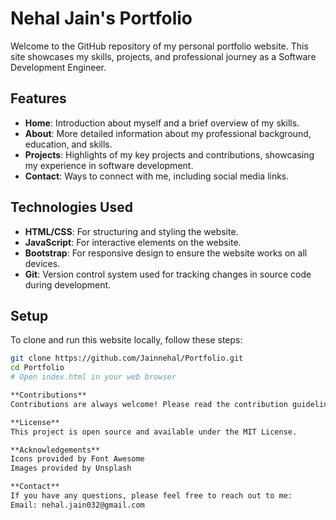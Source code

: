 # Nehal Jain's Portfolio

Welcome to the GitHub repository of my personal portfolio website. This site showcases my skills, projects, and professional journey as a Software Development Engineer.

## Features

- **Home**: Introduction about myself and a brief overview of my skills.
- **About**: More detailed information about my professional background, education, and skills.
- **Projects**: Highlights of my key projects and contributions, showcasing my experience in software development.
- **Contact**: Ways to connect with me, including social media links.

## Technologies Used

- **HTML/CSS**: For structuring and styling the website.
- **JavaScript**: For interactive elements on the website.
- **Bootstrap**: For responsive design to ensure the website works on all devices.
- **Git**: Version control system used for tracking changes in source code during development.

## Setup

To clone and run this website locally, follow these steps:

```bash
git clone https://github.com/Jainnehal/Portfolio.git
cd Portfolio
# Open index.html in your web browser

**Contributions**
Contributions are always welcome! Please read the contribution guidelines first.

**License**
This project is open source and available under the MIT License.

**Acknowledgements**
Icons provided by Font Awesome
Images provided by Unsplash

**Contact**
If you have any questions, please feel free to reach out to me:
Email: nehal.jain032@gmail.com

